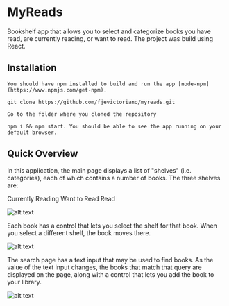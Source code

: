 # MyReads

Bookshelf app that allows you to select and categorize books you have read, are currently reading, or want to read. The project was build using React.

## Installation
```
You should have npm installed to build and run the app [node-npm](https://www.npmjs.com/get-npm).

git clone https://github.com/fjevictoriano/myreads.git

Go to the folder where you cloned the repository

npm i && npm start. You should be able to see the app running on your default browser. 

```

## Quick Overview

In this application, the main page displays a list of "shelves" (i.e. categories), each of which contains a number of books. The three shelves are:

Currently Reading
Want to Read
Read

![alt text](https://d17h27t6h515a5.cloudfront.net/topher/2017/May/590c0f12_react-project1-a/react-project1-a.png "main page showing the shelves")


Each book has a control that lets you select the shelf for that book. When you select a different shelf, the book moves there. 


![alt text](https://d17h27t6h515a5.cloudfront.net/topher/2017/May/590c0f26_react-project1-b/react-project1-b.png "")

The search page has a text input that may be used to find books. As the value of the text input changes, the books that match that query are displayed on the page, along with a control that lets you add the book to your library.

![alt text](https://d17h27t6h515a5.cloudfront.net/topher/2017/December/5a3c22b9_screen-shot-2017-12-21-at-1.06.59-pm/screen-shot-2017-12-21-at-1.06.59-pm.png "")
